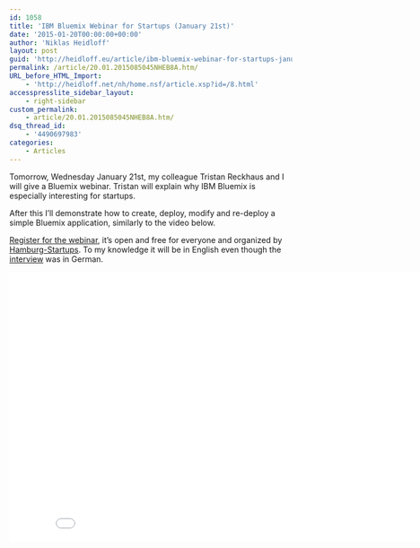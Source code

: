 ```yaml
---
id: 1058
title: 'IBM Bluemix Webinar for Startups (January 21st)'
date: '2015-01-20T00:00:00+00:00'
author: 'Niklas Heidloff'
layout: post
guid: 'http://heidloff.eu/article/ibm-bluemix-webinar-for-startups-january-21st/'
permalink: /article/20.01.2015085045NHEB8A.htm/
URL_before_HTML_Import:
    - 'http://heidloff.net/nh/home.nsf/article.xsp?id=/8.html'
accesspresslite_sidebar_layout:
    - right-sidebar
custom_permalink:
    - article/20.01.2015085045NHEB8A.htm/
dsq_thread_id:
    - '4490697983'
categories:
    - Articles
---
```


Tomorrow, Wednesday January 21st, my colleague Tristan Reckhaus and I will give a Bluemix webinar. Tristan will explain why IBM Bluemix is especially interesting for startups.

After this I’ll demonstrate how to create, deploy, modify and re-deploy a simple Bluemix application, similarly to the video below.

[Register for the webinar](http://www.eventbrite.com/e/ibm-bluemix-webinar-tickets-15177270625), it’s open and free for everyone and organized by [Hamburg-Startups](http://www.hamburg-startups.net/ueber-uns/). To my knowledge it will be in English even though the [interview](http://www.hamburg-startups.net/ibm-bluemix-webinar-fuer-startups/) was in German.

<iframe allowfullscreen="" frameborder="0" height="480" src="//www.youtube.com/embed/vxur_6t0hdg" width="853"></iframe>